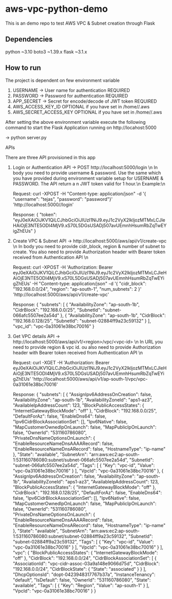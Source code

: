# aws-vpc-python-demo
This is an demo repo to test AWS VPC &amp; Subnet creation through Flask

## Dependencies
python ~3.10
boto3 ~1.39.x
flask ~3.1.x

## How to run 

The project is dependent on few environment variable

1. USERNAME -> User name for authentication REQUIRED
2. PASSWORD -> Password for authentication REQUIRED
3. APP_SECRET -> Secret for encode/decode of JWT token REQUIRED
4. AWS_ACCESS_KEY_ID OPTIONAL if you have set in /home/<user>/.aws
5. AWS_SECRET_ACCESS_KEY OPTIONAL if you have set in /home/<user>/.aws

After setting the above environment variable execute the following command to start the Flask Application running on http://locahost:5000

-> python server.py

APIs 

There are three API provisioned in this app 

1. Login or Authentication
   API -> POST http://localhost:5000/login \n
   In body you need to provide username & password. Use the same which you have provided during environment variable setup for USERNAME & PASSWORD. The API return a n JWT token valid for 1 hour.\n 
   Example:\n

   Request:
   curl -XPOST -H "Content-type: application/json" -d '{
    "username": "tejas",
    "password": "password"}' 'http://localhost:5000//login'

   Response:
   {
    "token": "eyJ0eXAiOiJKV1QiLCJhbGciOiJIUzI1NiJ9.eyJ1c2VyX2lkIjozMTMxLCJleHAiOjE3NTE5ODI4MjV9.xS70L5DGsUSADj507avUEmnhHsumRbZqTwEYigZhEUs"
   }

2. Create VPC & Subnet 
   API -> http://localhost:5000/aws/api/v1/create-vpc \n
   In body you need to provide cidr_block, region & number of subnet to create. You also need to provide Authorization header with Bearer token received from Authentication API \n

   Request:
   curl -XPOST -H 'Authorization: Bearer eyJ0eXAiOiJKV1QiLCJhbGciOiJIUzI1NiJ9.eyJ1c2VyX2lkIjozMTMxLCJleHAiOjE3NTE5ODI4MjV9.xS70L5DGsUSADj507avUEmnhHsumRbZqTwEYigZhEUs' -H "Content-type: application/json" -d '{
    "cidr_block": "192.168.0.0/24",
    "region": "ap-south-1",
    "num_subnets": 2
  }' 'http://localhost:5000/aws/api/v1/create-vpc'

     Response:
     {
       "subnets": [
         {
           "AvailabilityZone": "ap-south-1b",
           "CidrBlock": "192.168.0.0/25",
           "SubnetId": "subnet-066afc5507ee2a54d"
         },
         {
           "AvailabilityZone": "ap-south-1b",
           "CidrBlock": "192.168.0.128/25",
           "SubnetId": "subnet-02884ff9a23c59132"
         }
       ],
       "vpc_id": "vpc-0a31061e38bc70016"
     }

3. Get VPC details
   API -> http://localhost:5000/aws/api/v1/\<region\>/vpc/\<vpc-id\> \n
   In URL you need to provide region & vpc id. ou also need to provide Authorization header with Bearer token received from Authentication API \n

   Request:
   curl -XGET -H 'Authorization: Bearer eyJ0eXAiOiJKV1QiLCJhbGciOiJIUzI1NiJ9.eyJ1c2VyX2lkIjozMTMxLCJleHAiOjE3NTE5ODI4MjV9.xS70L5DGsUSADj507avUEmnhHsumRbZqTwEYigZhEUs' 'http://localhost:5000/aws/api/v1/ap-south-1/vpc/vpc-0a31061e38bc70016'

   Response:
   {
  "subnets": [
    {
      "AssignIpv6AddressOnCreation": false,
      "AvailabilityZone": "ap-south-1b",
      "AvailabilityZoneId": "aps1-az3",
      "AvailableIpAddressCount": 123,
      "BlockPublicAccessStates": {
        "InternetGatewayBlockMode": "off"
      },
      "CidrBlock": "192.168.0.0/25",
      "DefaultForAz": false,
      "EnableDns64": false,
      "Ipv6CidrBlockAssociationSet": [],
      "Ipv6Native": false,
      "MapCustomerOwnedIpOnLaunch": false,
      "MapPublicIpOnLaunch": false,
      "OwnerId": "531160786080",
      "PrivateDnsNameOptionsOnLaunch": {
        "EnableResourceNameDnsAAAARecord": false,
        "EnableResourceNameDnsARecord": false,
        "HostnameType": "ip-name"
      },
      "State": "available",
      "SubnetArn": "arn:aws:ec2:ap-south-1:531160786080:subnet/subnet-066afc5507ee2a54d",
      "SubnetId": "subnet-066afc5507ee2a54d",
      "Tags": [
        {
          "Key": "vpc-id",
          "Value": "vpc-0a31061e38bc70016"
        }
      ],
      "VpcId": "vpc-0a31061e38bc70016"
    },
    {
      "AssignIpv6AddressOnCreation": false,
      "AvailabilityZone": "ap-south-1b",
      "AvailabilityZoneId": "aps1-az3",
      "AvailableIpAddressCount": 123,
      "BlockPublicAccessStates": {
        "InternetGatewayBlockMode": "off"
      },
      "CidrBlock": "192.168.0.128/25",
      "DefaultForAz": false,
      "EnableDns64": false,
      "Ipv6CidrBlockAssociationSet": [],
      "Ipv6Native": false,
      "MapCustomerOwnedIpOnLaunch": false,
      "MapPublicIpOnLaunch": false,
      "OwnerId": "531160786080",
      "PrivateDnsNameOptionsOnLaunch": {
        "EnableResourceNameDnsAAAARecord": false,
        "EnableResourceNameDnsARecord": false,
        "HostnameType": "ip-name"
      },
      "State": "available",
      "SubnetArn": "arn:aws:ec2:ap-south-1:531160786080:subnet/subnet-02884ff9a23c59132",
      "SubnetId": "subnet-02884ff9a23c59132",
      "Tags": [
        {
          "Key": "vpc-id",
          "Value": "vpc-0a31061e38bc70016"
        }
      ],
      "VpcId": "vpc-0a31061e38bc70016"
    }
  ],
  "vpc": {
    "BlockPublicAccessStates": {
      "InternetGatewayBlockMode": "off"
    },
    "CidrBlock": "192.168.0.0/24",
    "CidrBlockAssociationSet": [
      {
        "AssociationId": "vpc-cidr-assoc-03a9a148e9066d75d",
        "CidrBlock": "192.168.0.0/24",
        "CidrBlockState": {
          "State": "associated"
        }
      }
    ],
    "DhcpOptionsId": "dopt-0423948317767b37a",
    "InstanceTenancy": "default",
    "IsDefault": false,
    "OwnerId": "531160786080",
    "State": "available",
    "Tags": [
      {
        "Key": "Region",
        "Value": "ap-south-1"
      }
    ],
    "VpcId": "vpc-0a31061e38bc70016"
  }
}

   


   


